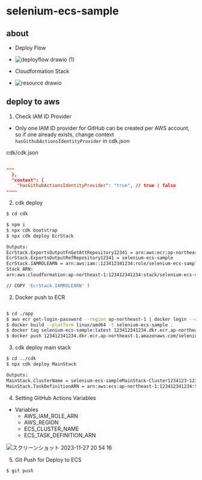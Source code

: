 # selenium-ecs-sample


## about

- Deploy Flow
- ![deployflow drawio (1)](https://github.com/YutaOkoshi/selenium-ecs-sample/assets/37532269/33f75c72-e47f-430e-91fd-947c851ab59d)

- Cloudformation Stack
- ![resource drawio](https://github.com/YutaOkoshi/selenium-ecs-sample/assets/37532269/a3941b07-92d1-4c7f-9df3-e5cf7e38abda)


## deploy to aws

1. Check IAM ID Provider

- Only one IAM ID provider for GitHub can be created per AWS account, so if one already exists, change context `hasGithubActionsIdentityProvider` in cdk.json

cdk/cdk.json
```json

~~~
  },
  "context": {
    "hasGithubActionsIdentityProvider": "true", // true | false
~~~~

```



2. cdk deploy

```bash
$ cd cdk

$ npm i
$ npx cdk bootstrap
$ npx cdk deploy EcrStack

Outputs:
EcrStack.ExportsOutputFnGetAttRepository12341 = arn:aws:ecr:ap-northeast-1:123412341234:repository/selenium-ecs-sample
EcrStack.ExportsOutputRefRepository12341 = selenium-ecs-sample
EcrStack.IAMROLEARN = arn:aws:iam::123412341234:role/selenium-ecs-sampleEcrStack-GithubRole1F7504EA-aaaaaaaaa
Stack ARN:
arn:aws:cloudformation:ap-northeast-1:123412341234:stack/selenium-ecs-sampleEcrStack/1234-abc-efg-1234-123412341234

// COPY 'EcrStack.IAMROLEARN' !
```


2. Docker push to ECR

```bash

$ cd ./app
$ aws ecr get-login-password --region ap-northeast-1 | docker login --username AWS --password-stdin 123412341234.dkr.ecr.ap-northeast-1.amazonaws.com
$ docker build --platform linux/amd64 -t selenium-ecs-sample .
$ docker tag selenium-ecs-sample:latest 123412341234.dkr.ecr.ap-northeast-1.amazonaws.com/selenium-ecs-sample:latest
$ docker push 123412341234.dkr.ecr.ap-northeast-1.amazonaws.com/selenium-ecs-sample:latest
```

3. cdk deploy main stack

```bash
$ cd ../cdk
$ npx cdk deploy MainStack

Outputs:
MainStack.ClusterName = selenium-ecs-sampleMainStack-Cluster1234123-12341234
MainStack.TaskDefinitionARN = arn:aws:ecs:ap-northeast-1:123412341234:task-definition/MainStackServiceScheduledTaskDef12341234:1

```

4. Setting GitHub Actions Variables

- Variables
  - AWS_IAM_ROLE_ARN
  - AWS_REGION
  - ECS_CLUSTER_NAME
  - ECS_TASK_DEFINITION_ARN

![スクリーンショット 2023-11-27 20 54 16](https://github.com/YutaOkoshi/selenium-ecs-sample-on-ecs/assets/37532269/331a1858-acca-493f-8b8c-7830c74dec29)

5. Git Push for Deploy to ECS

```bash
$ git push
```

